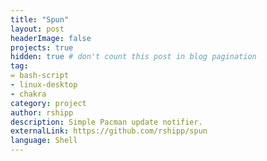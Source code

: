 ```yaml
---
title: "Spun"
layout: post
headerImage: false
projects: true
hidden: true # don't count this post in blog pagination
tag:
= bash-script
- linux-desktop
- chakra
category: project
author: rshipp
description: Simple Pacman update notifier.
externalLink: https://github.com/rshipp/spun
language: Shell
---
```

